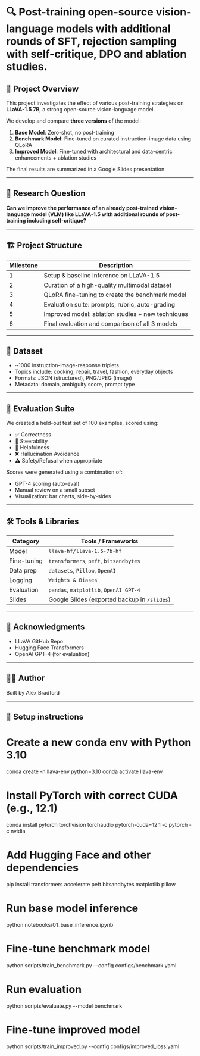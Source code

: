 # 🔍 Post-training open-source vision-language models with additional rounds of SFT, rejection sampling with self-critique, DPO and ablation studies.

## 🧠 Project Overview

This project investigates the effect of various post-training strategies on **LLaVA-1.5 7B**, a strong open-source vision-language model.

We develop and compare **three versions** of the model:
1. **Base Model**: Zero-shot, no post-training
2. **Benchmark Model**: Fine-tuned on curated instruction-image data using QLoRA
3. **Improved Model**: Fine-tuned with architectural and data-centric enhancements + ablation studies

The final results are summarized in a Google Slides presentation.

---

## 🧪 Research Question

**Can we improve the performance of an already post-trained vision-language model (VLM) like LLaVA-1.5 with additional rounds of post-training including self-critique?**

---

## 🏗️ Project Structure

| Milestone | Description |
|----------|-------------|
| 1 | Setup & baseline inference on LLaVA-1.5 |
| 2 | Curation of a high-quality multimodal dataset |
| 3 | QLoRA fine-tuning to create the benchmark model |
| 4 | Evaluation suite: prompts, rubric, auto-grading |
| 5 | Improved model: ablation studies + new techniques |
| 6 | Final evaluation and comparison of all 3 models |

---

## 📁 Dataset

- ~1000 instruction-image-response triplets
- Topics include: cooking, repair, travel, fashion, everyday objects
- Formats: JSON (structured), PNG/JPEG (image)
- Metadata: domain, ambiguity score, prompt type

---

## 🧪 Evaluation Suite

We created a held-out test set of 100 examples, scored using:
- ✅ Correctness
- 🧭 Steerability
- 💬 Helpfulness
- ❌ Hallucination Avoidance
- ⚠️ Safety/Refusal when appropriate

Scores were generated using a combination of:
- GPT-4 scoring (auto-eval)
- Manual review on a small subset
- Visualization: bar charts, side-by-sides

---

## 🛠️ Tools & Libraries

| Category         | Tools / Frameworks                        |
|------------------|-------------------------------------------|
| Model            | `llava-hf/llava-1.5-7b-hf`                |
| Fine-tuning      | `transformers`, `peft`, `bitsandbytes`    |
| Data prep        | `datasets`, `Pillow`, `OpenAI`            |
| Logging          | `Weights & Biases`                        |
| Evaluation       | `pandas`, `matplotlib`, `OpenAI GPT-4`    |
| Slides           | Google Slides (exported backup in `/slides`) |

---

## 📌 Acknowledgments

- LLaVA GitHub Repo
- Hugging Face Transformers
- OpenAI GPT-4 (for evaluation)

---

## 🧑‍💻 Author

Built by Alex Bradford

---

## 🚀 Setup instructions

# Create a new conda env with Python 3.10
conda create -n llava-env python=3.10
conda activate llava-env
# Install PyTorch with correct CUDA (e.g., 12.1)
conda install pytorch torchvision torchaudio pytorch-cuda=12.1 -c pytorch -c nvidia
# Add Hugging Face and other dependencies
pip install transformers accelerate peft bitsandbytes matplotlib pillow




# Run base model inference
python notebooks/01_base_inference.ipynb

# Fine-tune benchmark model
python scripts/train_benchmark.py --config configs/benchmark.yaml

# Run evaluation
python scripts/evaluate.py --model benchmark

# Fine-tune improved model
python scripts/train_improved.py --config configs/improved_loss.yaml
